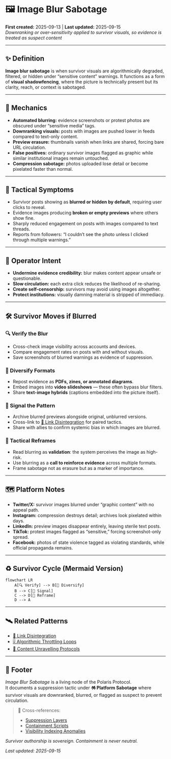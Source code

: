 # 🖼️ Image Blur Sabotage  
**First created:** 2025-09-13 | **Last updated:** 2025-09-15  
*Downranking or over-sensitivity applied to survivor visuals, so evidence is treated as suspect content*  

---

## ✨ Definition  
**Image blur sabotage** is when survivor visuals are algorithmically degraded, filtered, or hidden under “sensitive content” warnings. It functions as a form of **visual shadowfencing**, where the picture is technically present but its clarity, reach, or context is sabotaged.  

---

## 🔬 Mechanics  
- **Automated blurring:** evidence screenshots or protest photos are obscured under “sensitive media” tags.  
- **Downranking visuals:** posts with images are pushed lower in feeds compared to text-only content.  
- **Preview erasure:** thumbnails vanish when links are shared, forcing bare URL circulation.  
- **False positives:** ordinary survivor images flagged as graphic while similar institutional images remain untouched.  
- **Compression sabotage:** photos uploaded lose detail or become pixelated faster than normal.  

---

## 🥀 Tactical Symptoms  
- Survivor posts showing as **blurred or hidden by default**, requiring user clicks to reveal.  
- Evidence images producing **broken or empty previews** where others show fine.  
- Sharply reduced engagement on posts with images compared to text threads.  
- Reports from followers: “I couldn’t see the photo unless I clicked through multiple warnings.”  

---

## 👾 Operator Intent  
- **Undermine evidence credibility:** blur makes content appear unsafe or questionable.  
- **Slow circulation:** each extra click reduces the likelihood of re-sharing.  
- **Create self-censorship:** survivors may avoid using images altogether.  
- **Protect institutions:** visually damning material is stripped of immediacy.  

---

## 🛠 Survivor Moves if Blurred  

### 🔍 Verify the Blur  
- Cross-check image visibility across accounts and devices.  
- Compare engagement rates on posts with and without visuals.  
- Save screenshots of blurred warnings as evidence of suppression.  

### 🌱 Diversify Formats  
- Repost evidence as **PDFs, zines, or annotated diagrams**.  
- Embed images into **video slideshows** — these often bypass blur filters.  
- Share **text-image hybrids** (captions embedded into the picture itself).  

### 🔮 Signal the Pattern  
- Archive blurred previews alongside original, unblurred versions.  
- Cross-link to [🔗 Link Disintegration](./🔗_link_disintegration.md) for paired tactics.  
- Share with allies to confirm systemic bias in which images are blurred.  

### 🧩 Tactical Reframes  
- Read blurring as **validation**: the system perceives the image as high-risk.  
- Use blurring as a **call to reinforce evidence** across multiple formats.  
- Frame sabotage not as erasure but as a marker of importance.  

---

## 🗺 Platform Notes  

- **Twitter/X:** survivor images blurred under “graphic content” with no appeal path.  
- **Instagram:** compression destroys detail; archives look pixelated within days.  
- **LinkedIn:** preview images disappear entirely, leaving sterile text posts.  
- **TikTok:** protest images flagged as “sensitive,” forcing screenshot-only spread.  
- **Facebook:** photos of state violence tagged as violating standards, while official propaganda remains.  

---

## ♻️ Survivor Cycle (Mermaid Version)  

```mermaid
flowchart LR
    A[🔍 Verify] --> B[🌱 Diversify]
    B --> C[🔮 Signal]
    C --> D[🧩 Reframe]
    D --> A
```

---

## 🛰️ Related Patterns  
- [🔗 Link Disintegration](./🔗_link_disintegration.md)  
- [🎚️ Algorithmic Throttling Loops](./🎚️_algorithmic_throttling_loops.md)  
- [🧵 Content Unravelling Protocols](./🧵_content_unravelling_protocols.md)  

---

## 🏮 Footer  

*Image Blur Sabotage* is a living node of the Polaris Protocol.  
It documents a suppression tactic under **🪅 Platform Sabotage** where survivor visuals are downranked, blurred, or flagged as suspect to prevent circulation.  

> 📡 Cross-references:  
> - [Suppression Layers](../)  
> - [Containment Scripts](../../../Disruption_Kit/Containment_Scripts/)  
> - [Visibility Indexing Anomalies](../../🔮_Visibility_Indexing_Anomalies/)  

*Survivor authorship is sovereign. Containment is never neutral.*  

_Last updated: 2025-09-15_

